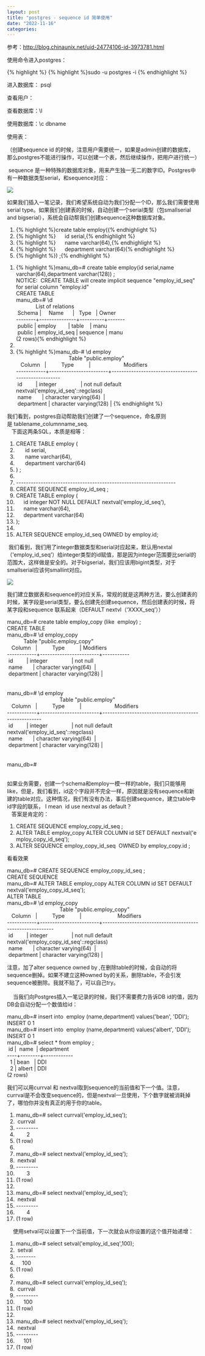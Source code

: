 ```yaml
---
layout: post
title: "postgres - sequence id 简单使用"
date: "2022-11-16"
categories: 
---
```

<p>参考：<a href="http://blog.chinaunix.net/uid-24774106-id-3973781.html">http://blog.chinaunix.net/uid-24774106-id-3973781.html</a></p>

<p>使用命令进入postgres：</p>

{% highlight %}
{% highlight %}sudo -u postgres -i&nbsp;{% endhighlight %}

<p>进入数据库： psql</p>

<p>查看用户：</p>

<p>查看数据库：\l</p>

<p>使用数据库：\c dbname</p>

<p>使用表：</p>

<p>（创建sequence id 的时候，注意用户需要统一，如果是admin创建的数据库， 那么postgres不能进行操作，可以创建一个表，然后继续操作，把用户进行统一）</p>

<p>&nbsp;sequence 是一种特殊的数据库对象，用来产生独一无二的数字ID。Postgres中有一种数据类型serial，和sequence对应：</p>

<p><img src="http://blog.chinaunix.net/attachment/201311/2/24774106_1383400523Gg17.png" /></p>

<p>如果我们插入一笔记录，我们希望系统自动为我们分配一个ID，那么我们需要使用serial type。如果我们创建表的时候，自动创建一个serial类型（包smallserial and bigserial），系统会自动帮我们创建sequence这种数据库对象。</p>

<ol start="1">
	<li>{% highlight %}create&nbsp;table&nbsp;employ({% endhighlight %}</li>
	<li>{% highlight %}&nbsp;&nbsp;&nbsp;&nbsp;&nbsp;&nbsp;id serial,{% endhighlight %}</li>
	<li>{% highlight %}&nbsp;&nbsp;&nbsp;&nbsp;&nbsp;&nbsp;name&nbsp;varchar(64),{% endhighlight %}</li>
	<li>{% highlight %}&nbsp;&nbsp;&nbsp;&nbsp;&nbsp;&nbsp;department&nbsp;varchar(64){% endhighlight %}</li>
	<li>{% highlight %})&nbsp;;{% endhighlight %}</li>
</ol>

<ol start="1">
	<li>{% highlight %}manu_db=# create table employ(id serial,name varchar(64),department varchar(128)) ;<br />
	NOTICE: &nbsp;CREATE TABLE will create implicit sequence &quot;employ_id_seq&quot; for serial column &quot;employ.id&quot;<br />
	CREATE TABLE<br />
	manu_db=# \d<br />
	&nbsp; &nbsp; &nbsp; &nbsp; &nbsp; &nbsp; &nbsp;List of relations<br />
	&nbsp;Schema | &nbsp; &nbsp; Name &nbsp; &nbsp; &nbsp;| &nbsp; Type &nbsp; | Owner&nbsp;<br />
	--------+---------------+----------+-------<br />
	&nbsp;public | employ &nbsp; &nbsp; &nbsp; &nbsp;| table &nbsp; &nbsp;| manu<br />
	&nbsp;public | employ_id_seq | sequence | manu<br />
	(2 rows){% endhighlight %}</li>
	<li>&nbsp;</li>
	<li>{% highlight %}manu_db-# \d employ<br />
	&nbsp; &nbsp; &nbsp; &nbsp; &nbsp; &nbsp; &nbsp; &nbsp; &nbsp; &nbsp; &nbsp; &nbsp; &nbsp; &nbsp; &nbsp; &nbsp; &nbsp; &nbsp;Table &quot;public.employ&quot;<br />
	&nbsp; &nbsp;Column &nbsp; | &nbsp; &nbsp; &nbsp; &nbsp; &nbsp;Type &nbsp; &nbsp; &nbsp; &nbsp; &nbsp;| &nbsp; &nbsp; &nbsp; &nbsp; &nbsp; &nbsp; &nbsp; &nbsp; &nbsp; &nbsp; &nbsp;Modifiers &nbsp; &nbsp; &nbsp; &nbsp; &nbsp; &nbsp; &nbsp; &nbsp; &nbsp; &nbsp; &nbsp;<br />
	------------+------------------------+-----------------------------------------------------<br />
	&nbsp;id &nbsp; &nbsp; &nbsp; &nbsp; | integer &nbsp; &nbsp; &nbsp; &nbsp; &nbsp; &nbsp; &nbsp; &nbsp;| not null default nextval(&#39;employ_id_seq&#39;::regclass)<br />
	&nbsp;name &nbsp; &nbsp; &nbsp; | character varying(64) &nbsp;|&nbsp;<br />
	&nbsp;department | character varying(128) |&nbsp;{% endhighlight %}</li>
</ol>

<p>我们看到，postgres自动帮助我们创建了一个sequence，命名原则是&nbsp;tablename_columnname_seq.<br />
&nbsp; &nbsp;下面这两条SQL，本质是相等：</p>

<ol start="1">
	<li>CREATE&nbsp;TABLE&nbsp;employ&nbsp;(</li>
	<li>&nbsp;&nbsp;&nbsp;&nbsp;&nbsp;&nbsp;id serial,</li>
	<li>&nbsp;&nbsp;&nbsp;&nbsp;&nbsp;&nbsp;name&nbsp;varchar(64),</li>
	<li>&nbsp;&nbsp;&nbsp;&nbsp;&nbsp;&nbsp;department&nbsp;varchar(64)</li>
	<li>)&nbsp;;</li>
	<li>&nbsp;</li>
	<li>-----------------------------------------------------------------</li>
	<li>CREATE&nbsp;SEQUENCE&nbsp;employ_id_seq&nbsp;;</li>
	<li>CREATE&nbsp;TABLE&nbsp;employ&nbsp;(</li>
	<li>&nbsp;&nbsp;&nbsp;&nbsp;&nbsp;id&nbsp;integer&nbsp;NOT&nbsp;NULL&nbsp;DEFAULT&nbsp;nextval(&#39;employ_id_seq&#39;),</li>
	<li>&nbsp;&nbsp;&nbsp;&nbsp;&nbsp;name&nbsp;varchar(64),</li>
	<li>&nbsp;&nbsp;&nbsp;&nbsp;&nbsp;department&nbsp;varchar(64)</li>
	<li>);</li>
	<li>&nbsp;</li>
	<li>ALTER&nbsp;SEQUENCE&nbsp;employ_id_seq OWNED&nbsp;by&nbsp;employ.id;</li>
</ol>

<p>&nbsp;我们看到，我们用了integer数据类型和serial对应起来，默认用nextal（&lsquo;employ_id_seq&rsquo;）给integer类型的id赋值，那是因为integer范围要比serial的范围大，这样做是安全的。对于bigserial，我们应该用bigint类型，对于smallserial应该何smallint对应。</p>

<p><img src="http://blog.chinaunix.net/attachment/201311/2/24774106_1383403462iqY7.png" /></p>

<p>我们建立数据表和sequence的对应关系，常规的就是这两种方法，要么创建表的时候，某字段是serial类型，要么创建先创建sequence，然后创建表的时候，将某字段和sequence 联系起来（DEFAULT nextvl（&lsquo;XXXX_seq&rsquo;））</p>

<p>manu_db=# create table employ_copy (like &nbsp;employ) ;<br />
CREATE TABLE<br />
manu_db=# \d employ_copy&nbsp;<br />
&nbsp; &nbsp; &nbsp; &nbsp; &nbsp; &nbsp;Table &quot;public.employ_copy&quot;<br />
&nbsp; &nbsp;Column &nbsp; | &nbsp; &nbsp; &nbsp; &nbsp; &nbsp;Type &nbsp; &nbsp; &nbsp; &nbsp; &nbsp;| Modifiers&nbsp;<br />
------------+------------------------+-----------<br />
&nbsp;id &nbsp; &nbsp; &nbsp; &nbsp; | integer &nbsp; &nbsp; &nbsp; &nbsp; &nbsp; &nbsp; &nbsp; &nbsp;| not null<br />
&nbsp;name &nbsp; &nbsp; &nbsp; | character varying(64) &nbsp;|&nbsp;<br />
&nbsp;department | character varying(128) |&nbsp;<br />
<br />
<br />
manu_db=# \d employ<br />
&nbsp; &nbsp; &nbsp; &nbsp; &nbsp; &nbsp; &nbsp; &nbsp; &nbsp; &nbsp; &nbsp; &nbsp; &nbsp; &nbsp; &nbsp; &nbsp; &nbsp; &nbsp;Table &quot;public.employ&quot;<br />
&nbsp; &nbsp;Column &nbsp; | &nbsp; &nbsp; &nbsp; &nbsp; &nbsp;Type &nbsp; &nbsp; &nbsp; &nbsp; &nbsp;| &nbsp; &nbsp; &nbsp; &nbsp; &nbsp; &nbsp; &nbsp; &nbsp; &nbsp; &nbsp; &nbsp;Modifiers &nbsp; &nbsp; &nbsp; &nbsp; &nbsp; &nbsp; &nbsp; &nbsp; &nbsp; &nbsp; &nbsp;<br />
------------+------------------------+-----------------------------------------------------<br />
&nbsp;id &nbsp; &nbsp; &nbsp; &nbsp; | integer &nbsp; &nbsp; &nbsp; &nbsp; &nbsp; &nbsp; &nbsp; &nbsp;| not null default nextval(&#39;employ_id_seq&#39;::regclass)<br />
&nbsp;name &nbsp; &nbsp; &nbsp; | character varying(64) &nbsp;|&nbsp;<br />
&nbsp;department | character varying(128) |&nbsp;<br />
<br />
<br />
manu_db=#&nbsp;<br />
&nbsp;</p>

<p>如果业务需要，创建一个schema和employ一模一样的table，我们只能够用like，但是，我们看到，id这个字段并不完全一样，原因就是没有sequence和新建的table对应。这种情况，我们有没有办法，事后创建sequence，建立table中id字段的联系， I mean &nbsp;id use nextval as default？<br />
&nbsp; &nbsp;答案是肯定的：</p>

<ol start="1">
	<li>CREATE&nbsp;SEQUENCE&nbsp;employ_copy_id_seq&nbsp;;</li>
	<li>ALTER&nbsp;TABLE&nbsp;employ_copy&nbsp;ALTER&nbsp;COLUMN&nbsp;id&nbsp;SET&nbsp;DEFAULT&nbsp;nextval(&#39;employ_copy_id_seq&#39;);</li>
	<li>ALTER SEQUENCE employ_copy_id_seq &nbsp;OWNED by employ_copy.id ;</li>
</ol>

<p>看看效果</p>

<p>manu_db=# CREATE SEQUENCE employ_copy_id_seq ;<br />
CREATE SEQUENCE<br />
manu_db=# ALTER TABLE employ_copy ALTER COLUMN id SET DEFAULT nextval(&#39;employ_copy_id_seq&#39;);<br />
ALTER TABLE<br />
manu_db=# \d employ_copy<br />
&nbsp; &nbsp; &nbsp; &nbsp; &nbsp; &nbsp; &nbsp; &nbsp; &nbsp; &nbsp; &nbsp; &nbsp; &nbsp; &nbsp; &nbsp; &nbsp; &nbsp; &nbsp;Table &quot;public.employ_copy&quot;<br />
&nbsp; &nbsp;Column &nbsp; | &nbsp; &nbsp; &nbsp; &nbsp; &nbsp;Type &nbsp; &nbsp; &nbsp; &nbsp; &nbsp;| &nbsp; &nbsp; &nbsp; &nbsp; &nbsp; &nbsp; &nbsp; &nbsp; &nbsp; &nbsp; &nbsp; &nbsp;Modifiers &nbsp; &nbsp; &nbsp; &nbsp; &nbsp; &nbsp; &nbsp; &nbsp; &nbsp; &nbsp; &nbsp; &nbsp;&nbsp;<br />
------------+------------------------+----------------------------------------------------------<br />
&nbsp;id &nbsp; &nbsp; &nbsp; &nbsp; | integer &nbsp; &nbsp; &nbsp; &nbsp; &nbsp; &nbsp; &nbsp; &nbsp;|&nbsp;not null default nextval(&#39;employ_copy_id_seq&#39;::regclass)<br />
&nbsp;name &nbsp; &nbsp; &nbsp; | character varying(64) &nbsp;|&nbsp;<br />
&nbsp;department | character varying(128) |&nbsp;</p>

<p>注意，加了alter sequence owned by ,在删除table的时候，会自动的将sequence删掉。如果不建立这种owned by的关系，删除table，不会引发sequence被删除。我就不贴了，可以自己try。<br />
<br />
&nbsp; &nbsp;&nbsp;当我们向Postgres插入一笔记录的时候，我们不需要费力告诉DB id的值，因为DB会自动分配一个数值给id：</p>

<p>manu_db=# insert into &nbsp;employ (name,department) values(&#39;bean&#39;, &#39;DDI&#39;);<br />
INSERT 0 1<br />
manu_db=# insert into &nbsp;employ (name,department) values(&#39;albert&#39;, &#39;DDI&#39;);<br />
INSERT 0 1<br />
manu_db=# select * from employ ;<br />
&nbsp;id | &nbsp;name &nbsp;| department&nbsp;<br />
----+--------+------------<br />
&nbsp;&nbsp;1&nbsp;| bean &nbsp; | DDI<br />
&nbsp;&nbsp;2&nbsp;| albert | DDI<br />
(2 rows)</p>

<p>我们可以用currval 和 nextval取到sequence的当前值和下一个值。注意，currval是不会改变sequence的，但是nextval一旦使用，下个数字就被消耗掉了，哪怕你并没有真正的用于你的table。</p>

<ol start="1">
	<li>manu_db=#&nbsp;select currval(&#39;employ_id_seq&#39;);</li>
	<li>&nbsp;currval</li>
	<li>---------</li>
	<li>&nbsp;&nbsp;&nbsp;&nbsp;&nbsp;&nbsp;&nbsp;2</li>
	<li>(1 row)</li>
	<li>&nbsp;</li>
	<li>manu_db=#&nbsp;select nextval(&#39;employ_id_seq&#39;);</li>
	<li>&nbsp;nextval</li>
	<li>---------</li>
	<li>&nbsp;&nbsp;&nbsp;&nbsp;&nbsp;&nbsp;&nbsp;3</li>
	<li>(1 row)</li>
	<li>&nbsp;</li>
	<li>manu_db=#&nbsp;select nextval(&#39;employ_id_seq&#39;);</li>
	<li>&nbsp;nextval</li>
	<li>---------</li>
	<li>&nbsp;&nbsp;&nbsp;&nbsp;&nbsp;&nbsp;&nbsp;4</li>
	<li>(1 row)</li>
</ol>

<p>&nbsp; &nbsp; 使用setval可以设置下一个当前值，下一次就会从你设置的这个值开始递增：&nbsp; &nbsp;</p>

<ol start="1">
	<li>manu_db=#&nbsp;select setval(&#39;employ_id_seq&#39;,100);</li>
	<li>&nbsp;setval</li>
	<li>--------</li>
	<li>&nbsp;&nbsp;&nbsp;&nbsp;100</li>
	<li>(1 row)</li>
	<li>&nbsp;</li>
	<li>manu_db=#&nbsp;select currval(&#39;employ_id_seq&#39;);</li>
	<li>&nbsp;currval</li>
	<li>---------</li>
	<li>&nbsp;&nbsp;&nbsp;&nbsp;&nbsp;100</li>
	<li>(1 row)</li>
	<li>&nbsp;</li>
	<li>manu_db=#&nbsp;select nextval(&#39;employ_id_seq&#39;);</li>
	<li>&nbsp;nextval</li>
	<li>---------</li>
	<li>&nbsp;&nbsp;&nbsp;&nbsp;&nbsp;101</li>
	<li>(1 row)</li>
</ol>

<p>&nbsp;</p>

<ol start="1">
</ol>

<p>&nbsp;</p>

<p>&nbsp;</p>

<p>&nbsp;</p>

<ol start="1">
</ol>

<p>&nbsp;</p>

